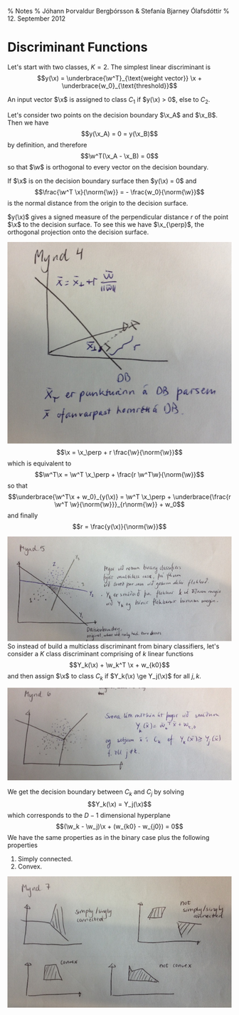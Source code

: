 % Notes
% Jóhann Þorvaldur Bergþórsson & Stefanía Bjarney Ólafsdóttir
% 12. September 2012

# Discriminant Functions

Let's start with two classes, $K=2$. The simplest linear discriminant is
$$y(\x) = \underbrace{\w^T}_{\text{weight vector}} \x + \underbrace{w_0}_{\text{threshold}}$$

An input vector $\x$ is assigned to class $C_1$ if $y(\x) > 0$, else to $C_2$.

Let's consider two points on the decision boundary $\x_A$ and $\x_B$. Then we have
$$y(\x_A) = 0 = y(\x_B)$$
by definition, and therefore
$$\w^T(\x_A - \x_B) = 0$$
so that $\w$ is orthogonal to every vector on the decision boundary.

If $\x$ is on the decision boundary surface then $y(\x) = 0$ and
$$\frac{\w^T \x}{\norm{\w}} = - \frac{w_0}{\norm{\w}}$$
is the normal distance from the origin to the decision surface.

$y(\x)$ gives a signed measure of the perpendicular distance $r$ of the point $\x$ to the decision surface. To see this we have $\x_{\perp}$, the orthogonal projection onto the decision surface.

![](img/2012-09-12-4.jpg)
$$\x = \x_\perp + r \frac{\w}{\norm{\w}}$$
which is equivalent to
$$\w^T\x = \w^T \x_\perp + \frac{r \w^T\w}{\norm{\w}}$$
so that
$$\underbrace{\w^T\x + w_0}_{y(\x)} = \w^T \x_\perp + \underbrace{\frac{r \w^T \w}{\norm{\w}}}_{r\norm{\w}} + w_0$$
and finally
$$r = \frac{y(\x)}{\norm{\w}}$$

![](img/2012-09-12-5.jpg)
So instead of build a multiclass discriminant from binary classifiers, let's consider a $K$ class discriminant comprising of $k$ linear functions
$$Y_k(\x) + \w_k^T \x + w_{k0}$$
and then assign $\x$ to class $C_k$ if $Y_k(\x) \ge Y_j(\x)$ for all $j,k$.

![](img/2012-09-12-6.jpg)

We get the decision boundary between $C_k$ and $C_j$ by solving
$$Y_k(\x) = Y_j(\x)$$
which corresponds to the $D-1$ dimensional hyperplane
$$(\w_k - \w_j)\x + (w_{k0} - w_{j0}) = 0$$
We have the same properties as in the binary case plus the following properties

1. Simply connected.
2. Convex.

![](img/2012-09-12-7.jpg)


